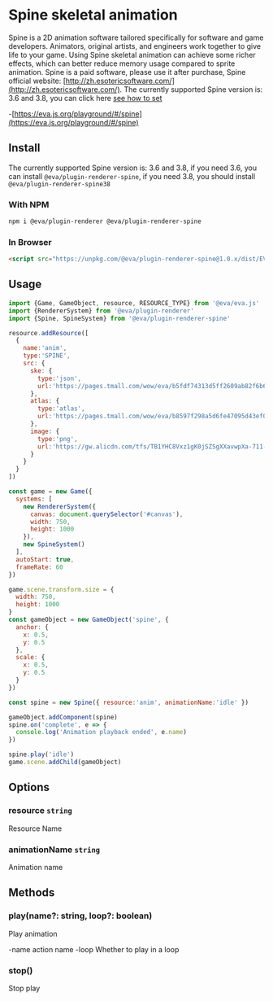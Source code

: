 # Spine skeletal animation

Spine is a 2D animation software tailored specifically for software and game developers. Animators, original artists, and engineers work together to give life to your game. Using Spine skeletal animation can achieve some richer effects, which can better reduce memory usage compared to sprite animation. Spine is a paid software, please use it after purchase, Spine official website: [http://zh.esotericsoftware.com/](http://zh.esotericsoftware.com/). The currently supported Spine version is: 3.6 and 3.8, you can click here [see how to set](http://esotericsoftware.com/spine-settings)


-[https://eva.js.org/playground/#/spine](https://eva.js.org/playground/#/spine)

## Install

The currently supported Spine version is: 3.6 and 3.8, if you need 3.6, you can install `@eva/plugin-renderer-spine`, if you need 3.8, you should install `@eva/plugin-renderer-spine38`

### With NPM
```bash
npm i @eva/plugin-renderer @eva/plugin-renderer-spine
```

### In Browser
```html
<script src="https://unpkg.com/@eva/plugin-renderer-spine@1.0.x/dist/EVA.plugin.renderer.spine.min.js"></script>
```

## Usage

```js
import {Game, GameObject, resource, RESOURCE_TYPE} from '@eva/eva.js'
import {RendererSystem} from '@eva/plugin-renderer'
import {Spine, SpineSystem} from '@eva/plugin-renderer-spine'

resource.addResource([
  {
    name:'anim',
    type:'SPINE',
    src: {
      ske: {
        type:'json',
        url:'https://pages.tmall.com/wow/eva/b5fdf74313d5ff2609ab82f6b6fd83e6.json'
      },
      atlas: {
        type:'atlas',
        url:'https://pages.tmall.com/wow/eva/b8597f298a5d6fe47095d43ef03210d4.atlas'
      },
      image: {
        type:'png',
        url:'https://gw.alicdn.com/tfs/TB1YHC8Vxz1gK0jSZSgXXavwpXa-711-711.png'
      }
    }
  }
])

const game = new Game({
  systems: [
    new RendererSystem({
      canvas: document.querySelector('#canvas'),
      width: 750,
      height: 1000
    }),
    new SpineSystem()
  ],
  autoStart: true,
  frameRate: 60
})

game.scene.transform.size = {
  width: 750,
  height: 1000
}
const gameObject = new GameObject('spine', {
  anchor: {
    x: 0.5,
    y: 0.5
  },
  scale: {
    x: 0.5,
    y: 0.5
  }
})

const spine = new Spine({ resource:'anim', animationName:'idle' })

gameObject.addComponent(spine)
spine.on('complete', e => {
  console.log('Animation playback ended', e.name)
})

spine.play('idle')
game.scene.addChild(gameObject)
```

## Options

### resource `string`

Resource Name

### animationName `string`

Animation name

## Methods

### play(name?: string, loop?: boolean)

Play animation

-name action name
-loop Whether to play in a loop

### stop()

Stop play

<br/>
<br/>
<br/>
<br/>
<br/>